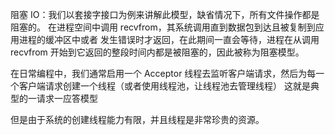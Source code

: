 阻塞 IO：我们以套接字接口为例来讲解此模型，缺省情况下，所有文件操作都是阻塞的。
在进程空间中调用 recvfrom，其系统调用直到数据包到达且被复制到应用进程的缓冲区中或者
发生错误时才返回，在此期间一直会等待，进程在从调用 recvfrom 开始到它返回的整段时间内都是被阻塞的，因此被称为阻塞模型。

在日常编程中，我们通常启用一个 Acceptor 线程去监听客户端请求，然后为每一个客户端请求创建一个线程（或者使用线程池，让线程池去管理线程）
这就是典型的一请求一应答模型

但是由于系统的创建线程能力有限，并且线程是非常珍贵的资源。
